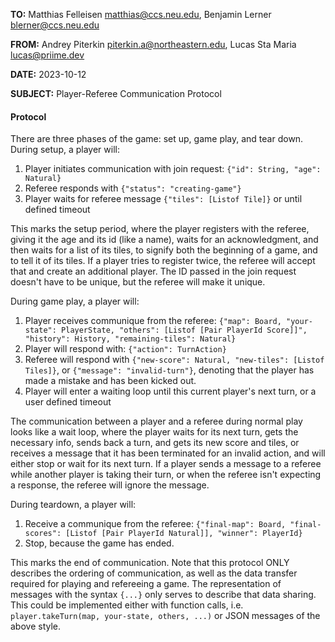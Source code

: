 **TO:** Matthias Felleisen <matthias@ccs.neu.edu>, Benjamin Lerner <blerner@ccs.neu.edu>

**FROM:** Andrey Piterkin <piterkin.a@northeastern.edu>, Lucas Sta
Maria <lucas@priime.dev>

**DATE:** 2023-10-12

**SUBJECT:** Player-Referee Communication Protocol

#### Protocol

There are three phases of the game: set up, game play, and tear down.
During setup, a player will:

1. Player initiates communication with join request: `{"id": String,
   "age": Natural}`
2. Referee responds with `{"status": "creating-game"}`
3. Player waits for referee message `{"tiles": [Listof Tile]}` or until defined timeout

This marks the setup period, where the player registers with the
referee, giving it the age and its id (like a name), waits for an
acknowledgment, and then waits for a list of its tiles, to signify
both the beginning of a game, and to tell it of its tiles. If a player
tries to register twice, the referee will accept that and create an
additional player. The ID passed in the join request doesn't have to be
unique, but the referee will make it unique.

During game play, a player will:

1. Player receives communique from the referee: `{"map": Board, "your-state":
   PlayerState, "others": [Listof [Pair PlayerId Score]]", "history":
   History, "remaining-tiles": Natural}`
2. Player will respond with: `{"action": TurnAction}`
3. Referee will respond with `{"new-score": Natural, "new-tiles": [Listof Tiles]}`,
   or `{"message": "invalid-turn"}`, denoting that the player has made a
   mistake and has been kicked out.
4. Player will enter a waiting loop until this current player's next
   turn, or a user defined timeout

The communication between a player and a referee during normal play looks like
a wait loop, where the player waits for its next turn, gets the necessary info,
sends back a turn, and gets its new score and tiles, or receives a message that
it has been terminated for an invalid action, and will either stop or wait for
its next turn. If a player sends a message to a referee while another
player is taking their turn, or when the referee isn't expecting a
response, the referee will ignore the message. 

During teardown, a player will:

1. Receive a communique from the referee: `{"final-map": Board,
   "final-scores": [Listof [Pair PlayerId Natural]], "winner":
   PlayerId}` 
2. Stop, because the game has ended.

This marks the end of communication.
Note that this protocol ONLY describes the ordering of communication, as well as the
data transfer required for playing and refereeing a game. The representation of
messages with the syntax `{...}` only serves to describe that data sharing.
This could be implemented either with function calls, i.e.
`player.takeTurn(map, your-state, others, ...)` or JSON messages of the above
style.
